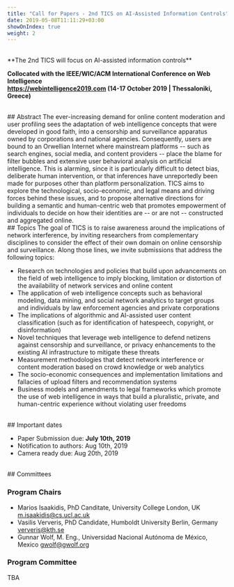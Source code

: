 ```yaml
---
title: "Call for Papers - 2nd TICS on AI-Assisted Information Controls"
date: 2019-05-08T11:11:29+03:00
showOnIndex: true
weight: 2
---
```


<br>
**The 2nd TICS will focus on AI-assisted information controls**

**Collocated with the IEEE/WIC/ACM International Conference on Web Intelligence <br>
https://webintelligence2019.com (14-17 October 2019 | Thessaloniki, Greece)**

<br>
## Abstract
The ever-increasing demand for online content moderation and user
profiling sees the adaptation of web intelligence concepts that were developed
in good faith, into a censorship and surveillance apparatus owned by
corporations and national agencies. Consequently, users are bound to an
Orwellian Internet where mainstream platforms -- such as search engines, social
media, and content providers -- place the blame for filter bubbles and extensive
user behavioral analysis on artificial intelligence.  This is alarming, since it is particularly
difficult to detect bias, deliberate human intervention, or that inferences have
unreportedly been made for purposes other than platform personalization. TICS
aims to explore the technological, socio-economic, and legal means and driving
forces behind these issues, and to propose alternative directions for building a
semantic and human-centric web that promotes empowerment of individuals to decide
on how their identities are -- or are not -- constructed and aggregated online.

<br>
## Topics
The goal of TICS is to raise awareness around the implications of network
interference, by inviting researchers from complementary disciplines to consider
the effect of their own domain on online censorship and surveillance. Along
those lines, we invite submissions that address the following topics:

* Research on technologies and policies that build upon advancements on the
    field of web intelligence to imply blocking, limitation or distortion of the
    availability of network services and online content
* The application of web intelligence concepts such as behavioral modeling,
    data mining, and social network analytics to target groups and individuals
    by law enforcement agencies and private corporations
* The implications of algorithmic and AI-assisted user content classification
    (such as for identification of hatespeech, copyright, or disinformation)
* Novel techniques that leverage web intelligence to defend netizens against
    censorship and surveillance, or privacy enhancements to the existing AI
    infrastructure to mitigate these threats
* Measurement methodologies that detect network interference or content
    moderation based on crowd knowledge or web analytics
* The socio-economic consequences and implementation limitations and fallacies
    of upload filters and recommendation systems
* Business models and amendments to legal frameworks which promote the use of
    web intelligence in ways that build a pluralistic, private, and
    human-centric experience without violating user freedoms

<br>
## Important dates

 * Paper Submission due: **July 10th, 2019**
 * Notification to authors: Aug 10th, 2019
 * Camera ready due: Aug 20th, 2019

<br>
## Committees

### Program Chairs
* Marios Isaakidis, PhD Canditate, University College London, UK m.isaakidis@cs.ucl.ac.uk
* Vasilis Ververis, PhD Candidate, Humboldt University Berlin, Germany ververis@kth.se
* Gunnar Wolf,  M. Eng., Universidad Nacional Autónoma de México, Mexico gwolf@gwolf.org

### Program Committee
TBA
